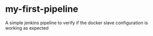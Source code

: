 # my-first-pipeline

A simple jenkins pipeline to verify if the docker slave configuration is working as expected
